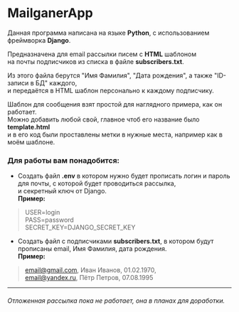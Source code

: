 # MailganerApp  
Данная программа написана на языке **Python**, с использованием фреймворка **Django**.  

Предназначена для email рассылки писем c **HTML** шаблоном  
на почты подписчиков из списка в файле **subscribers.txt**.  

Из этого файла берутся "Имя Фамилия", "Дата рождения", а также "ID-записи в БД" каждого,  
и передаётся в HTML шаблон персонально к каждому подписчику.  

Шаблон для сообщения взят простой для наглядного примера, как он работает.  
Можно добавить любой свой, главное чтоб его название было **template.html**  
и в его код были проставлены метки в нужные места, например как в моём шаблоне.


### Для работы вам понадобится:  

- Создать файл **.env** в котором нужно будет прописать логин и пароль для почты, с которой будет проводиться рассылка,  
и секретный ключ от Django.   
**Пример:**  
> USER=login  
> PASS=password  
> SECRET_KEY=DJANGO_SECRET_KEY  
- Создать файл c подписчиками **subscribers.txt**, в котором будут прописаны email, Имя Фамилия, дата рождения.  
**Пример:**  
> email@gmail.com, Иван Иванов, 01.02.1970,  
> email@yandex.ru, Пётр Петров, 07.08.1995

***  
###### Отложенная рассылка пока не работает, она в планах для доработки.